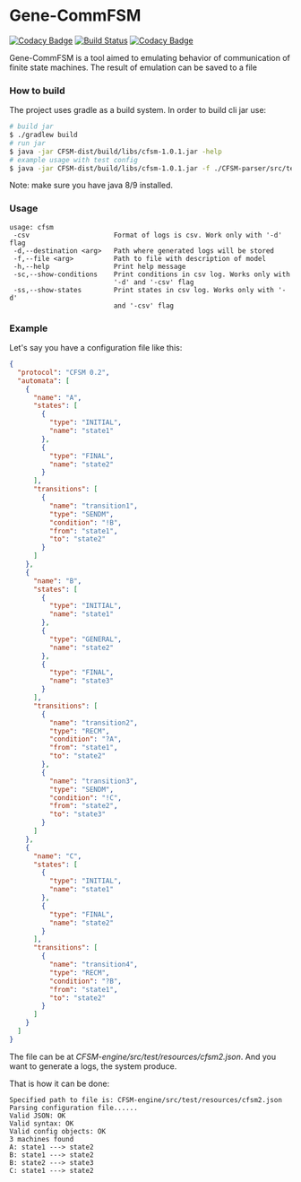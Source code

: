 # Gene-CommFSM

[![Codacy Badge](https://api.codacy.com/project/badge/Grade/6ec021d65858412cb90dba82f2d4562a)](https://www.codacy.com/app/Sammers21/Gena-CommFSM?utm_source=github.com&amp;utm_medium=referral&amp;utm_content=PAIS-Lab-Public-Projects/Gena-CommFSM&amp;utm_campaign=Badge_Grade)
[![Build Status](https://travis-ci.org/PAIS-Lab-Public-Projects/Gena-CommFSM.svg?branch=master)](https://travis-ci.org/PAIS-Lab-Public-Projects/Gena-CommFSM)
[![Codacy Badge](https://api.codacy.com/project/badge/Coverage/6ec021d65858412cb90dba82f2d4562a)](https://www.codacy.com/app/Sammers21/Gena-CommFSM?utm_source=github.com&utm_medium=referral&utm_content=PAIS-Lab-Public-Projects/Gena-CommFSM&utm_campaign=Badge_Coverage)

Gene-CommFSM is a tool aimed to emulating behavior of 
communication of finite state machines.
The result of emulation can be saved to a file

### How to build

The project uses gradle as a build system. In order to build cli jar use:

```bash
# build jar
$ ./gradlew build
# run jar 
$ java -jar CFSM-dist/build/libs/cfsm-1.0.1.jar -help
# example usage with test config
$ java -jar CFSM-dist/build/libs/cfsm-1.0.1.jar -f ./CFSM-parser/src/test/resources/cfsm.json 
```

Note: make sure you have java 8/9 installed.

### Usage

```text
usage: cfsm
 -csv                     Format of logs is csv. Work only with '-d' flag
 -d,--destination <arg>   Path where generated logs will be stored
 -f,--file <arg>          Path to file with description of model
 -h,--help                Print help message
 -sc,--show-conditions    Print conditions in csv log. Works only with
                          '-d' and '-csv' flag
 -ss,--show-states        Print states in csv log. Works only with '-d'
                          and '-csv' flag
```

### Example

Let's say you have a configuration file like this:
```json
{
  "protocol": "CFSM 0.2",
  "automata": [
    {
      "name": "A",
      "states": [
        {
          "type": "INITIAL",
          "name": "state1"
        },
        {
          "type": "FINAL",
          "name": "state2"
        }
      ],
      "transitions": [
        {
          "name": "transition1",
          "type": "SENDM",
          "condition": "!B",
          "from": "state1",
          "to": "state2"
        }
      ]
    },
    {
      "name": "B",
      "states": [
        {
          "type": "INITIAL",
          "name": "state1"
        },
        {
          "type": "GENERAL",
          "name": "state2"
        },
        {
          "type": "FINAL",
          "name": "state3"
        }
      ],
      "transitions": [
        {
          "name": "transition2",
          "type": "RECM",
          "condition": "?A",
          "from": "state1",
          "to": "state2"
        },
        {
          "name": "transition3",
          "type": "SENDM",
          "condition": "!C",
          "from": "state2",
          "to": "state3"
        }
      ]
    },
    {
      "name": "C",
      "states": [
        {
          "type": "INITIAL",
          "name": "state1"
        },
        {
          "type": "FINAL",
          "name": "state2"
        }
      ],
      "transitions": [
        {
          "name": "transition4",
          "type": "RECM",
          "condition": "?B",
          "from": "state1",
          "to": "state2"
        }
      ]
    }
  ]
}
```

The file can be at _CFSM-engine/src/test/resources/cfsm2.json_. And you want to generate a logs, the system produce.

That is how it can be done:
```bash$ java -jar CFSM-dist/build/libs/cfsm-1.0.1.jar -f CFSM-engine/src/test/resources/cfsm2.json
Specified path to file is: CFSM-engine/src/test/resources/cfsm2.json
Parsing configuration file......
Valid JSON: OK
Valid syntax: OK
Valid config objects: OK
3 machines found
A: state1 ---> state2
B: state1 ---> state2
B: state2 ---> state3
C: state1 ---> state2
```